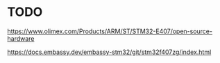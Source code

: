 # TODO

https://www.olimex.com/Products/ARM/ST/STM32-E407/open-source-hardware

https://docs.embassy.dev/embassy-stm32/git/stm32f407zg/index.html
